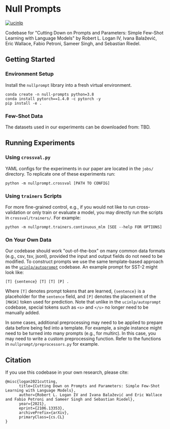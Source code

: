 # Null Prompts

[![ucinlp](https://circleci.com/gh/ucinlp/null-prompts.svg?style=svg)](https://app.circleci.com/pipelines/github/ucinlp/null-prompts)

Codebase for "Cutting Down on Prompts and Parameters: Simple Few-Shot Learning
with Language Models" by Robert L. Logan IV, Ivana Balažević, Eric Wallace,
Fabio Petroni, Sameer Singh, and Sebastian Riedel.


## Getting Started

### Environment Setup

Install the `nullprompt` library into a fresh virtual environment.

```{bash}
conda create -n null-prompts python=3.8
conda install pytorch==1.4.0 -c pytorch -y
pip install -e .
```

### Few-Shot Data

The datasets used in our experiments can be downloaded from: TBD.


## Running Experiments

### Using `crossval.py`

YAML configs for the experiments in our paper are located in the `jobs/`
directory. To replicate one of these experiments run:

```{bash}
python -m nullprompt.crossval [PATH TO CONFIG]
```

### Using `trainers` Scripts

For more fine-grained control, e.g., if you would not like to run
cross-validation or only train or evaluate a model, you may directly run the
scripts in `crossval/trainers/`. For example:

```{bash}
python -m nullprompt.trainers.continuous_mlm [SEE --help FOR OPTIONS]
```

### On Your Own Data

Our codebase should work "out-of-the-box" on many common data formats (e.g.,
csv, tsv, jsonl), provided the input and output fields do not need to be
modified. To construct prompts we use the same template-based approach as the
[`ucinlp/autoprompt`](https://github.com/ucinlp/autoprompt) codebase. An
example prompt for SST-2 might look like:

`[T] {sentence} [T] [T] [P] .`

Where `[T]` denotes prompt tokens that are learned, `{sentence}` is a
placeholder for the `sentence` field, and `[P]` denotes the placement of the
`[MASK]` token used for prediction. Note that unlike in the `ucinlp/autoprompt`
codebase, special tokens such as `<s>` and `</s>` no longer need to be manually
added.

In some cases, additional preprocessing may need to be applied to prepare data
before being fed into a template. For example, a single instance might need to
be turned into many prompts (e.g., for multirc). In this case, you may need to
write a custom preprocessing function. Refer to the functions in
`nullprompt/preprocessors.py` for example.


## Citation

If you use this codebase in your own research, please cite:
```{latex}
@misc{logan2021cutting,
      title={Cutting Down on Prompts and Parameters: Simple Few-Shot Learning with Language Models}, 
      author={Robert L. Logan IV and Ivana Balažević and Eric Wallace and Fabio Petroni and Sameer Singh and Sebastian Riedel},
      year={2021},
      eprint={2106.13353},
      archivePrefix={arXiv},
      primaryClass={cs.CL}
}
```
